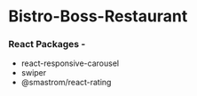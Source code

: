 # Bistro-Boss-Restaurant

### React Packages - 
- react-responsive-carousel
- swiper
- @smastrom/react-rating
